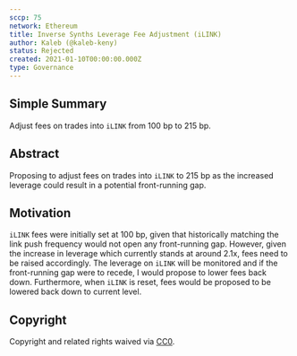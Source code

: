 ```yaml
---
sccp: 75
network: Ethereum
title: Inverse Synths Leverage Fee Adjustment (iLINK)
author: Kaleb (@kaleb-keny)
status: Rejected
created: 2021-01-10T00:00:00.000Z
type: Governance
---
```


<!--You can leave these HTML comments in your merged SCCP and delete the visible duplicate text guides, they will not appear and may be helpful to refer to if you edit it again. This is the suggested template for new SCCPs. Note that an SCCP number will be assigned by an editor. When opening a pull request to submit your SCCP, please use an abbreviated title in the filename, `sccp-draft_title_abbrev.md`. The title should be 44 characters or less.-->

## Simple Summary

<!--"If you can't explain it simply, you don't understand it well enough." Provide a simplified and layman-accessible explanation of the SCCP.-->

Adjust fees on trades into `iLINK` from 100 bp to 215 bp.

## Abstract

<!--A short (~200 word) description of the variable change proposed.-->

Proposing to adjust fees on trades into `iLINK` to 215 bp as the increased leverage could result in a potential front-running gap.

## Motivation

<!--The motivation is critical for SCCPs that want to update variables within Synthetix. It should clearly explain why the existing variable is not incentive aligned. SCCP submissions without sufficient motivation may be rejected outright.-->

`iLINK` fees were initially set at 100 bp, given that historically matching the link push frequency would not open any front-running gap. However, given the increase in leverage which currently stands at around 2.1x, fees need to be raised accordingly.
The leverage on `iLINK` will be monitored and if the front-running gap were to recede, I would propose to lower fees back down. Furthermore, when `iLINK` is reset, fees would be proposed to be lowered back down to current level.

## Copyright

Copyright and related rights waived via [CC0](https://creativecommons.org/publicdomain/zero/1.0/).
